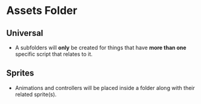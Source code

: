 # Assets Folder

## Universal

* A subfolders will **only** be created for things that have **more than one** specific script that relates to it. 

## Sprites

* Animations and controllers will be placed inside a folder along with their related sprite\(s\).

